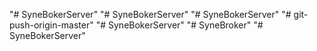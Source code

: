 "# SyneBokerServer" 
"# SyneBokerServer" 
"# SyneBokerServer" 
"# git-push-origin-master" 
"# SyneBokerServer" 
"# SyneBroker" 
"# SyneBokerServer" 
